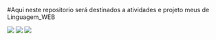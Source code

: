 #Aqui neste repositorio será destinados a atividades e projeto meus de Linguagem_WEB
<div><img src="https://drive.google.com/file/d/1AfLUBVFlUmjeGrIYzEuBWhgO3_GN53X4/view?usp=share_link"> 
<img src="https://drive.google.com/file/d/1jOq_N1Hjnz_m7jz_0pBe-b0VBakmOCgS/view?usp=share_link"/> 
<img src="https://drive.google.com/file/d/1IAmqWI6CXyHXqTBlT2BR3eNWGc9hdp8E/view?usp=share_link"/>
